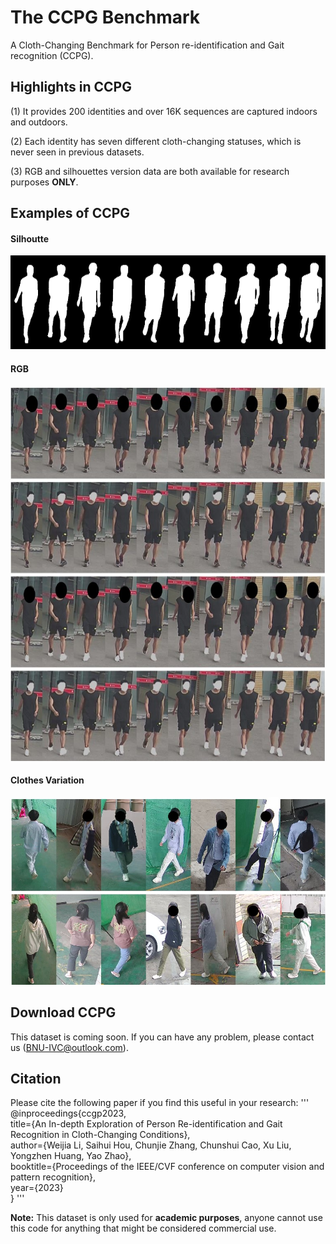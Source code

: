 # The CCPG Benchmark

A Cloth-Changing Benchmark for Person re-identification and Gait recognition (CCPG).

## Highlights in CCPG

(1) It provides 200 identities and over 16K sequences are captured indoors and outdoors.

(2) Each identity has seven different cloth-changing statuses, which is never seen in previous datasets.

(3) RGB and silhouettes version data are both available for research purposes **ONLY**.

## Examples of CCPG

#### Silhoutte
<img src="./assets/all.png" width = "600" height = "150"/>

#### RGB
<img src="./assets/all_v2.jpg" width = "600" height = "600"/>

#### Clothes Variation
<img src="./assets/cloth-changing-v4.jpg" width = "600" height = "300"/>

## Download CCPG
This dataset is coming soon. If you can have any problem, please contact us (BNU-IVC@outlook.com).<br>

## Citation
Please cite the following paper if you find this useful in your research:
'''
@inproceedings{ccgp2023,<br>
  title={An In-depth Exploration of Person Re-identification and Gait Recognition in Cloth-Changing Conditions},<br>
  author={Weijia Li, Saihui Hou, Chunjie Zhang, Chunshui Cao, Xu Liu, Yongzhen Huang, Yao Zhao},<br>
  booktitle={Proceedings of the IEEE/CVF conference on computer vision and pattern recognition},<br>
  year={2023}<br>
}
'''

**Note:**
This dataset is only used for **academic purposes**, anyone cannot use this code for anything that might be considered commercial use.



